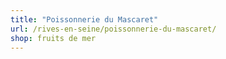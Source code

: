 ```yaml
---
title: "Poissonnerie du Mascaret"
url: /rives-en-seine/poissonnerie-du-mascaret/
shop: fruits de mer
---
```

